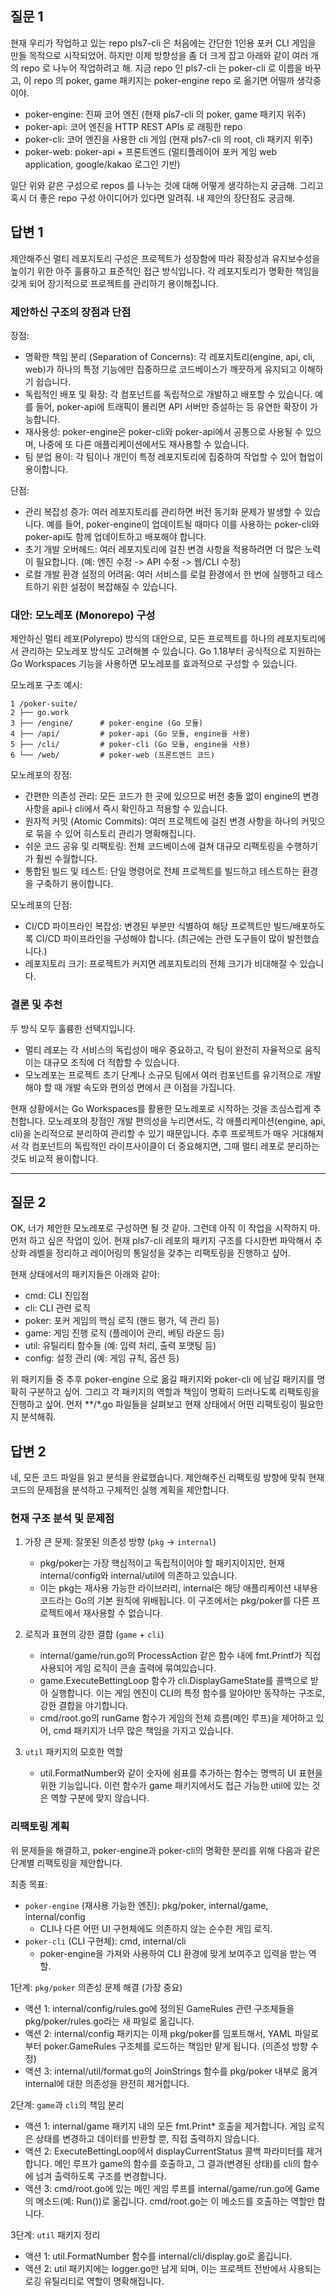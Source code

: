## 질문 1

현재 우리가 작업하고 있는 repo pls7-cli 은 처음에는 간단한 1인용 포커 CLI 게임을 만들 목적으로 시작되었어. 하지만 이제 방향성을 좀 더 크게 잡고 아래와 같이 여러 개의 repo 로 나누어 작업하려고 해. 지금 repo 인 pls7-cli 는 poker-cli 로 이름을 바꾸고, 이 repo 의 poker, game 패키지는 poker-engine repo 로 옮기면 어떨까 생각중이야.

- poker-engine: 진짜 코어 엔진 (현재 pls7-cli 의 poker, game 패키지 위주)
- poker-api: 코어 엔진을 HTTP REST APIs 로 래핑한 repo
- poker-cli: 코어 엔진을 사용한 cli 게임 (현재 pls7-cli 의 root, cli 패키지 위주)
- poker-web: poker-api + 프론트엔드 (멀티플레이어 포커 게임 web application, google/kakao 로그인 기반)

일단 위와 같은 구성으로 repos 를 나누는 것에 대해 어떻게 생각하는지 궁금해. 그리고 혹시 더 좋은 repo 구성 아이디어가 있다면 알려줘. 내 제안의 장단점도 궁금해.

## 답변 1

제안해주신 멀티 레포지토리 구성은 프로젝트가 성장함에 따라 확장성과 유지보수성을 높이기 위한 아주 훌륭하고 표준적인 접근 방식입니다. 각 레포지토리가 명확한 책임을 갖게 되어 장기적으로 프로젝트를 관리하기 용이해집니다.

### 제안하신 구조의 장점과 단점

장점:

* 명확한 책임 분리 (Separation of Concerns): 각 레포지토리(engine, api, cli, web)가 하나의 특정 기능에만 집중하므로 코드베이스가 깨끗하게 유지되고 이해하기 쉽습니다.
* 독립적인 배포 및 확장: 각 컴포넌트를 독립적으로 개발하고 배포할 수 있습니다. 예를 들어, poker-api에 트래픽이 몰리면 API 서버만 증설하는 등 유연한 확장이 가능합니다.
* 재사용성: poker-engine은 poker-cli와 poker-api에서 공통으로 사용될 수 있으며, 나중에 또 다른 애플리케이션에서도 재사용할 수 있습니다.
* 팀 분업 용이: 각 팀이나 개인이 특정 레포지토리에 집중하여 작업할 수 있어 협업이 용이합니다.

단점:

* 관리 복잡성 증가: 여러 레포지토리를 관리하면 버전 동기화 문제가 발생할 수 있습니다. 예를 들어, poker-engine이 업데이트될 때마다 이를 사용하는 poker-cli와 poker-api도 함께 업데이트하고 배포해야 합니다.
* 초기 개발 오버헤드: 여러 레포지토리에 걸친 변경 사항을 적용하려면 더 많은 노력이 필요합니다. (예: 엔진 수정 -> API 수정 -> 웹/CLI 수정)
* 로컬 개발 환경 설정의 어려움: 여러 서비스를 로컬 환경에서 한 번에 실행하고 테스트하기 위한 설정이 복잡해질 수 있습니다.

### 대안: 모노레포 (Monorepo) 구성

제안하신 멀티 레포(Polyrepo) 방식의 대안으로, 모든 프로젝트를 하나의 레포지토리에서 관리하는 모노레포 방식도 고려해볼 수 있습니다. Go 1.18부터 공식적으로 지원하는 Go Workspaces 기능을 사용하면 모노레포를 효과적으로 구성할 수 있습니다.

모노레포 구조 예시:

```
1 /poker-suite/
2 ├── go.work
3 ├── /engine/      # poker-engine (Go 모듈)
4 ├── /api/         # poker-api (Go 모듈, engine을 사용)
5 ├── /cli/         # poker-cli (Go 모듈, engine을 사용)
6 └── /web/         # poker-web (프론트엔드 코드)
```

모노레포의 장점:

* 간편한 의존성 관리: 모든 코드가 한 곳에 있으므로 버전 충돌 없이 engine의 변경 사항을 api나 cli에서 즉시 확인하고 적용할 수 있습니다.
* 원자적 커밋 (Atomic Commits): 여러 프로젝트에 걸친 변경 사항을 하나의 커밋으로 묶을 수 있어 히스토리 관리가 명확해집니다.
* 쉬운 코드 공유 및 리팩토링: 전체 코드베이스에 걸쳐 대규모 리팩토링을 수행하기가 훨씬 수월합니다.
* 통합된 빌드 및 테스트: 단일 명령어로 전체 프로젝트를 빌드하고 테스트하는 환경을 구축하기 용이합니다.

모노레포의 단점:

* CI/CD 파이프라인 복잡성: 변경된 부분만 식별하여 해당 프로젝트만 빌드/배포하도록 CI/CD 파이프라인을 구성해야 합니다. (최근에는 관련 도구들이 많이 발전했습니다.)
* 레포지토리 크기: 프로젝트가 커지면 레포지토리의 전체 크기가 비대해질 수 있습니다.

### 결론 및 추천

두 방식 모두 훌륭한 선택지입니다.

* 멀티 레포는 각 서비스의 독립성이 매우 중요하고, 각 팀이 완전히 자율적으로 움직이는 대규모 조직에 더 적합할 수 있습니다.
* 모노레포는 프로젝트 초기 단계나 소규모 팀에서 여러 컴포넌트를 유기적으로 개발해야 할 때 개발 속도와 편의성 면에서 큰 이점을 가집니다.

현재 상황에서는 Go Workspaces를 활용한 모노레포로 시작하는 것을 조심스럽게 추천합니다. 모노레포의 장점인 개발 편의성을 누리면서도, 각 애플리케이션(engine, api, cli)을 논리적으로 분리하여 관리할 수 있기 때문입니다. 추후 프로젝트가 매우 거대해져서 각 컴포넌트의 독립적인 라이프사이클이 더 중요해지면, 그때 멀티 레포로 분리하는 것도 비교적 용이합니다.

---

## 질문 2

OK, 너가 제안한 모노레포로 구성하면 될 것 같아. 그런데 아직 이 작업을 시작하지 마. 먼저 하고 싶은 작업이 있어. 현재 pls7-cli 레포의 패키지 구조를 다시한번 파악해서 추상화 레벨을 정리하고 레이어링의 통일성을 갖추는 리팩토링을 진행하고 싶어.

현재 상태에서의 패키지들은 아래와 같아:

- cmd: CLI 진입점
- cli: CLI 관련 로직
- poker: 포커 게임의 핵심 로직 (핸드 평가, 덱 관리 등)
- game: 게임 진행 로직 (플레이어 관리, 베팅 라운드 등)
- util: 유틸리티 함수들 (예: 입력 처리, 출력 포맷팅 등)
- config: 설정 관리 (예: 게임 규칙, 옵션 등)

위 패키지들 중 추후 poker-engine 으로 옮길 패키지와 poker-cli 에 남길 패키지를 명확히 구분하고 싶어. 그리고 각 패키지의 역할과 책임이 명확히 드러나도록 리팩토링을 진행하고 싶어. 먼저 **/*.go 파일들을 살펴보고 현재 상태에서 어떤 리팩토링이 필요한지 분석해줘.

## 답변 2

네, 모든 코드 파일을 읽고 분석을 완료했습니다. 제안해주신 리팩토링 방향에 맞춰 현재 코드의 문제점을 분석하고 구체적인 실행 계획을 제안합니다.

### 현재 구조 분석 및 문제점

1. 가장 큰 문제: 잘못된 의존성 방향 (`pkg` -> `internal`)
    * pkg/poker는 가장 핵심적이고 독립적이어야 할 패키지이지만, 현재 internal/config와 internal/util에 의존하고 있습니다.
    * 이는 pkg는 재사용 가능한 라이브러리, internal은 해당 애플리케이션 내부용 코드라는 Go의 기본 원칙에 위배됩니다. 이 구조에서는 pkg/poker를 다른 프로젝트에서 재사용할 수 없습니다.

2. 로직과 표현의 강한 결합 (`game` + `cli`)
    * internal/game/run.go의 ProcessAction 같은 함수 내에 fmt.Printf가 직접 사용되어 게임 로직이 콘솔 출력에 묶여있습니다.
    * game.ExecuteBettingLoop 함수가 cli.DisplayGameState를 콜백으로 받아 실행합니다. 이는 게임 엔진이 CLI의 특정 함수를 알아야만 동작하는 구조로, 강한 결합을 야기합니다.
    * cmd/root.go의 runGame 함수가 게임의 전체 흐름(메인 루프)을 제어하고 있어, cmd 패키지가 너무 많은 책임을 가지고 있습니다.

3. `util` 패키지의 모호한 역할
    * util.FormatNumber와 같이 숫자에 쉼표를 추가하는 함수는 명백히 UI 표현을 위한 기능입니다. 이런 함수가 game 패키지에서도 접근 가능한 util에 있는 것은 역할 구분에 맞지 않습니다.

### 리팩토링 계획

위 문제들을 해결하고, poker-engine과 poker-cli의 명확한 분리를 위해 다음과 같은 단계별 리팩토링을 제안합니다.

최종 목표:

* `poker-engine` (재사용 가능한 엔진): pkg/poker, internal/game, internal/config
    * CLI나 다른 어떤 UI 구현체에도 의존하지 않는 순수한 게임 로직.
* `poker-cli` (CLI 구현체): cmd, internal/cli
    * poker-engine을 가져와 사용하여 CLI 환경에 맞게 보여주고 입력을 받는 역할.

1단계: `pkg/poker` 의존성 문제 해결 (가장 중요)

* 액션 1: internal/config/rules.go에 정의된 GameRules 관련 구조체들을 pkg/poker/rules.go라는 새 파일로 옮깁니다.
* 액션 2: internal/config 패키지는 이제 pkg/poker를 임포트해서, YAML 파일로부터 poker.GameRules 구조체를 로드하는 책임만 맡게 됩니다. (의존성 방향 수정)
* 액션 3: internal/util/format.go의 JoinStrings 함수를 pkg/poker 내부로 옮겨 internal에 대한 의존성을 완전히 제거합니다.

2단계: `game`과 `cli`의 책임 분리

* 액션 1: internal/game 패키지 내의 모든 fmt.Print* 호출을 제거합니다. 게임 로직은 상태를 변경하고 데이터를 반환할 뿐, 직접 출력하지 않습니다.
* 액션 2: ExecuteBettingLoop에서 displayCurrentStatus 콜백 파라미터를 제거합니다. 메인 루프가 game의 함수를 호출하고, 그 결과(변경된 상태)를 cli의 함수에 넘겨 출력하도록 구조를 변경합니다.
* 액션 3: cmd/root.go에 있는 메인 게임 루프를 internal/game/run.go에 Game의 메소드(예: Run())로 옮깁니다. cmd/root.go는 이 메소드를 호출하는 역할만 합니다.

3단계: `util` 패키지 정리

* 액션 1: util.FormatNumber 함수를 internal/cli/display.go로 옮깁니다.
* 액션 2: util 패키지에는 logger.go만 남게 되며, 이는 프로젝트 전반에서 사용되는 로깅 유틸리티로 역할이 명확해집니다.
